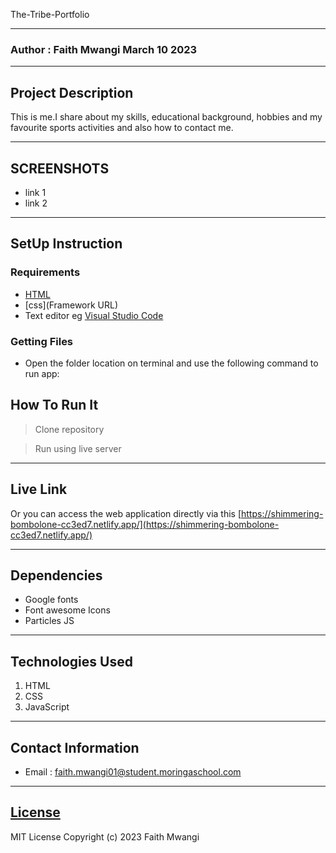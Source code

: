 The-Tribe-Portfolio
*****
### Author : Faith Mwangi March 10 2023
****
## Project Description
This is me.I share about my skills, educational background, hobbies and my favourite sports activities and also how to contact me.
******

## SCREENSHOTS
- link 1
- link 2


********
## SetUp Instruction
### Requirements
* [HTML](html.com)
* [css](Framework URL)
* Text editor eg [Visual Studio Code](https://code.visualstudio.com/download)


### Getting Files
* Open the folder location on terminal and use the following command to run app:

## How To Run It
> Clone repository


> Run using live server
*****
## Live Link
Or you can access the web application directly via this [https://shimmering-bombolone-cc3ed7.netlify.app/](https://shimmering-bombolone-cc3ed7.netlify.app/)
*****
## Dependencies
- Google fonts
- Font awesome Icons
- Particles JS
*****
## Technologies Used
1. HTML
2. CSS
3. JavaScript
*****
## Contact Information
* Email : faith.mwangi01@student.moringaschool.com
*****
## [License](LICENSE)
MIT License
Copyright (c) 2023 Faith Mwangi